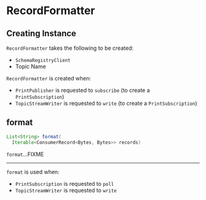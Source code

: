 # RecordFormatter

## Creating Instance

`RecordFormatter` takes the following to be created:

* <span id="schemaRegistryClient"> `SchemaRegistryClient`
* <span id="topicName"> Topic Name

`RecordFormatter` is created when:

* `PrintPublisher` is requested to `subscribe` (to create a `PrintSubscription`)
* `TopicStreamWriter` is requested to `write` (to create a `PrintSubscription`)

## <span id="format"> format

```java
List<String> format(
  Iterable<ConsumerRecord<Bytes, Bytes>> records)
```

`format`...FIXME

---

`format` is used when:

* `PrintSubscription` is requested to `poll`
* `TopicStreamWriter` is requested to `write`
